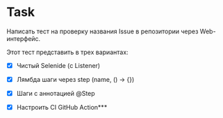 # Task
Написать тест на проверку названия Issue в репозитории через Web-интерфейс.

Этот тест представить в трех вариантах:

- [x] Чистый Selenide (с Listener)

- [x] Лямбда шаги через step (name, () -> {})

- [x] Шаги с аннотацией @Step

- [x] Настроить CI GitHub Action***
